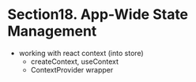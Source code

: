 # Section18. App-Wide State Management

- working with react context (into store)
  - createContext, useContext
  - ContextProvider wrapper
